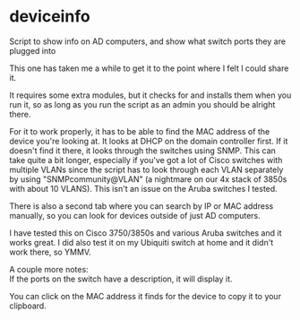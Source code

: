 # deviceinfo
Script to show info on AD computers, and show what switch ports they are plugged into


This one has taken me a while to get it to the point where I felt I could share it.

It requires some extra modules, but it checks for and installs them when you run it, so as long as you run the script as an admin you should be alright there.

For it to work properly, it has to be able to find the MAC address of the device you're looking at. It looks at DHCP on the domain controller first. If it doesn't find it there, it looks through the switches using SNMP. This can take quite a bit longer, especially if you've got a lot of Cisco switches with multiple VLANs since the script has to look through each VLAN separately by using "SNMPcommunity@VLAN" (a nightmare on our 4x stack of 3850s with about 10 VLANS). This isn't an issue on the Aruba switches I tested.

There is also a second tab where you can search by IP or MAC address manually, so you can look for devices outside of just AD computers.

I have tested this on Cisco 3750/3850s and various Aruba switches and it works great. I did also test it on my Ubiquiti switch at home and it didn't work there, so YMMV.


A couple more notes:  
If the ports on the switch have a description, it will display it.

You can click on the MAC address it finds for the device to copy it to your clipboard.

